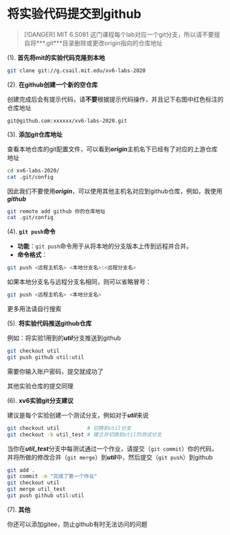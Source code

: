# 将实验代码提交到github

> [!DANGER]
> MIT 6.S081 这门课程每个lab对应一个git分支，所以请不要擅自将***.git***目录删除或更改origin指向的仓库地址

(1).  **首先将mit的实验代码克隆到本地**

```bash
git clone git://g.csail.mit.edu/xv6-labs-2020
```



(2). **在github创建一个新的空仓库**

创建完成后会有提示代码，请**不要**根据提示代码操作，并且记下右图中红色标注的仓库地址

```
git@github.com:xxxxxx/xv6-labs-2020.git
```



(3). **添加git仓库地址**

查看本地仓库的git配置文件，可以看到***origin***主机名下已经有了对应的上游仓库地址

```bash
cd xv6-labs-2020/
cat .git/config
```

因此我们不要使用***origin***，可以使用其他主机名对应到github仓库，例如，我使用***github***

```bash
git remote add github 你的仓库地址
cat .git/config
```



(4). **`git push`命令**

- **功能**：`git push`命令用于从将本地的分支版本上传到远程并合并。
- **命令格式**：

```bash
git push <远程主机名> <本地分支名>:<远程分支名>
```

如果本地分支名与远程分支名相同，则可以省略冒号：

```bash
git push <远程主机名> <本地分支名>
```

更多用法请自行搜索



(5). **将实验代码推送github仓库**

例如：将实验1用到的***util***分支推送到github

```bash
git checkout util
git push github util:util
```

需要你输入账户密码，提交就成功了

其他实验仓库的提交同理



(6). **xv6实验git分支建议**

建议是每个实验创建一个测试分支，例如对于***util***来说

```bash
git checkout util         # 切换到util分支
git checkout -b util_test # 建立并切换到util的测试分支
```

当你在***util_test***分支中每测试通过一个作业，请提交（`git commit`）你的代码，并将所做的修改合并（`git merge`）到***util***中，然后提交（`git push`）到github

```bash
git add .
git commit -m "完成了第一个作业"
git checkout util
git merge util_test
git push github util:util
```



(7). **其他**

你还可以添加gitee，防止github有时无法访问的问题